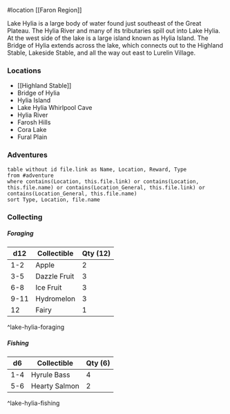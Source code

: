 #location [[Faron Region]]

Lake Hylia is a large body of water found just southeast of the Great Plateau. The Hylia River and many of its tributaries spill out into Lake Hylia. At the west side of the lake is a large island known as Hylia Island. The Bridge of Hylia extends across the lake, which connects out to the Highland Stable, Lakeside Stable, and all the way out east to Lurelin Village.

### Locations

* [[Highland Stable]]
* Bridge of Hylia
* Hylia Island
* Lake Hylia Whirlpool Cave
* Hylia River
* Farosh Hills
* Cora Lake
* Fural Plain

### Adventures
```dataview
table without id file.link as Name, Location, Reward, Type
from #adventure
where contains(Location, this.file.link) or contains(Location, this.file.name) or contains(Location_General, this.file.link) or contains(Location_General, this.file.name)
sort Type, Location, file.name
```

### Collecting

##### Foraging

| d12  | Collectible  | Qty (12) |
| ---- | ------------ | -------- |
| 1-2  | Apple        | 2        |
| 3-5  | Dazzle Fruit | 3        |
| 6-8  | Ice Fruit    | 3        |
| 9-11 | Hydromelon   | 3        |
| 12   | Fairy        | 1        |
^lake-hylia-foraging

##### Fishing

| d6  | Collectible   | Qty (6) |
| --- | ------------- | ------- |
| 1-4 | Hyrule Bass   | 4       |
| 5-6 | Hearty Salmon | 2       |
^lake-hylia-fishing
